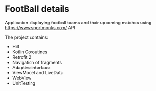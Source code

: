 # FootBall details
Application displaying football teams and their upcoming matches using https://www.sportmonks.com/ API

The project contains:  
- Hilt
- Kotlin Coroutines
- Retrofit 2
- Navigation of fragments
- Adaptive interface
- ViewModel and LiveData
- WebView
- UnitTesting
